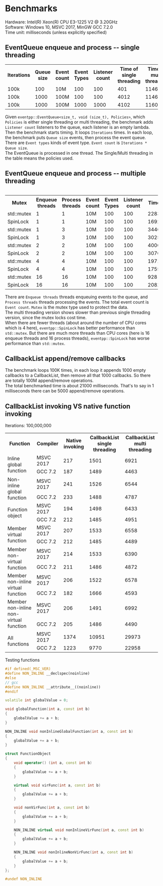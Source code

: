 # Benchmarks

Hardware: Intel(R) Xeon(R) CPU E3-1225 V2 @ 3.20GHz  
Software: Windows 10, MSVC 2017, MinGW GCC 7.2.0  
Time unit: milliseconds (unless explicitly specified)

## EventQueue enqueue and process -- single threading

<table>
<tr>
    <th>Iterations</th>
    <th>Queue size</th>
    <th>Event count</th>
    <th>Event Types</th>
    <th>Listener count</th>
    <th>Time of single threading</th>
    <th>Time of multi threading</th>
</tr>
<tr>
    <td>100k</td>
    <td>100</td>
    <td>10M</td>
    <td>100</td>
    <td>100</td>
    <td>401</td>
    <td>1146</td>
</tr>
<tr>
    <td>100k</td>
    <td>1000</td>
    <td>100M</td>
    <td>100</td>
    <td>100</td>
    <td>4012</td>
    <td>11467</td>
</tr>
<tr>
    <td>100k</td>
    <td>1000</td>
    <td>100M</td>
    <td>1000</td>
    <td>1000</td>
    <td>4102</td>
    <td>11600</td>
</tr>
<table>

Given `eventpp::EventQueue<size_t, void (size_t), Policies>`, which `Policies` is either single threading or multi threading, the benchmark adds `Listener count` listeners to the queue, each listener is an empty lambda. Then the benchmark starts timing. It loops `Iterations` times. In each loop, the benchmark puts `Queue size` events, then process the event queue.  
There are `Event types` kinds of event type. `Event count` is `Iterations * Queue size`.  
The EventQueue is processed in one thread. The Single/Multi threading in the table means the policies used.

## EventQueue enqueue and process -- multiple threading

<table>
<tr>
    <th>Mutex</th>
    <th>Enqueue threads</th>
    <th>Process threads</th>
    <th>Event count</th>
    <th>Event Types</th>
    <th>Listener count</th>
    <th>Time</th>
</tr>
<tr>
    <td>std::mutex</td>
    <td>1</td>
    <td>1</td>
    <td>10M</td>
    <td>100</td>
    <td>100</td>
    <td>2283</td>
</tr>
<tr>
    <td>SpinLock</td>
    <td>1</td>
    <td>1</td>
    <td>10M</td>
    <td>100</td>
    <td>100</td>
    <td>1692</td>
</tr>

<tr>
    <td>std::mutex</td>
    <td>1</td>
    <td>3</td>
    <td>10M</td>
    <td>100</td>
    <td>100</td>
    <td>3446</td>
</tr>
<tr>
    <td>SpinLock</td>
    <td>1</td>
    <td>3</td>
    <td>10M</td>
    <td>100</td>
    <td>100</td>
    <td>3025</td>
</tr>

<tr>
    <td>std::mutex</td>
    <td>2</td>
    <td>2</td>
    <td>10M</td>
    <td>100</td>
    <td>100</td>
    <td>4000</td>
</tr>
<tr>
    <td>SpinLock</td>
    <td>2</td>
    <td>2</td>
    <td>10M</td>
    <td>100</td>
    <td>100</td>
    <td>3076</td>
</tr>

<tr>
    <td>std::mutex</td>
    <td>4</td>
    <td>4</td>
    <td>10M</td>
    <td>100</td>
    <td>100</td>
    <td>1971</td>
</tr>
<tr>
    <td>SpinLock</td>
    <td>4</td>
    <td>4</td>
    <td>10M</td>
    <td>100</td>
    <td>100</td>
    <td>1755</td>
</tr>

<tr>
    <td>std::mutex</td>
    <td>16</td>
    <td>16</td>
    <td>10M</td>
    <td>100</td>
    <td>100</td>
    <td>928</td>
</tr>
<tr>
    <td>SpinLock</td>
    <td>16</td>
    <td>16</td>
    <td>10M</td>
    <td>100</td>
    <td>100</td>
    <td>2082</td>
</tr>
</table>

There are `Enqueue threads` threads enqueuing events to the queue, and `Process threads` threads processing the events. The total event count is `Event count`. `Mutex` is the mutex type used to protect the data.  
The multi threading version shows slower than previous single threading version, since the mutex locks cost time.  
When there are fewer threads (about around the number of CPU cores which is 4 here), `eventpp::SpinLock` has better performance than `std::mutex`. But there are much more threads than CPU cores (here is 16 enqueue threads and 16 process threads), `eventpp::SpinLock` has worse performance than `std::mutex`.  

## CallbackList append/remove callbacks

The benchmark loops 100K times, in each loop it appends 1000 empty callbacks to a CallbackList, then remove all that 1000 callbacks. So there are totally 100M append/remove operations.  
The total benchmarked time is about 21000 milliseconds. That's to say in 1 milliseconds there can be 5000 append/remove operations.

## CallbackList invoking VS native function invoking

Iterations: 100,000,000  

<table>
<tr>
    <th>Function</th>
    <th>Compiler</th>
    <th>Native invoking</th>
    <th>CallbackList single threading</th>
    <th>CallbackList multi threading</th>
</tr>

<tr>
    <td rowspan="2">Inline global function</td>
    <td>MSVC 2017</td>
    <td>217</td>
    <td>1501</td>
    <td>6921</td>
</tr>
<tr>
    <td>GCC 7.2</td>
    <td>187</td>
    <td>1489</td>
    <td>4463</td>
</tr>

<tr>
    <td rowspan="2">Non-inline global function</td>
    <td>MSVC 2017</td>
    <td>241</td>
    <td>1526</td>
    <td>6544</td>
</tr>
<tr>
    <td>GCC 7.2</td>
    <td>233</td>
    <td>1488</td>
    <td>4787</td>
</tr>

<tr>
    <td rowspan="2">Function object</td>
    <td>MSVC 2017</td>
    <td>194</td>
    <td>1498</td>
    <td>6433</td>
</tr>
<tr>
    <td>GCC 7.2</td>
    <td>212</td>
    <td>1485</td>
    <td>4951</td>
</tr>

<tr>
    <td rowspan="2">Member virtual function</td>
    <td>MSVC 2017</td>
    <td>207</td>
    <td>1533</td>
    <td>6558</td>
</tr>
<tr>
    <td>GCC 7.2</td>
    <td>212</td>
    <td>1485</td>
    <td>4489</td>
</tr>

<tr>
    <td rowspan="2">Member non-virtual function</td>
    <td>MSVC 2017</td>
    <td>214</td>
    <td>1533</td>
    <td>6390</td>
</tr>
<tr>
    <td>GCC 7.2</td>
    <td>211</td>
    <td>1486</td>
    <td>4872</td>
</tr>

<tr>
    <td rowspan="2">Member non-inline virtual function</td>
    <td>MSVC 2017</td>
    <td>206</td>
    <td>1522</td>
    <td>6578</td>
</tr>
<tr>
    <td>GCC 7.2</td>
    <td>182</td>
    <td>1666</td>
    <td>4593</td>
</tr>

<tr>
    <td rowspan="2">Member non-inline non-virtual function</td>
    <td>MSVC 2017</td>
    <td>206</td>
    <td>1491</td>
    <td>6992</td>
</tr>
<tr>
    <td>GCC 7.2</td>
    <td>205</td>
    <td>1486</td>
    <td>4490</td>
</tr>

<tr>
    <td rowspan="2">All functions</td>
    <td>MSVC 2017</td>
    <td>1374</td>
    <td>10951</td>
    <td>29973</td>
</tr>
<tr>
    <td>GCC 7.2</td>
    <td>1223</td>
    <td>9770</td>
    <td>22958</td>
</tr>

</table>

Testing functions  
```c++
#if defined(_MSC_VER)
#define NON_INLINE __declspec(noinline)
#else
// gcc
#define NON_INLINE __attribute__((noinline))
#endif

volatile int globalValue = 0;

void globalFunction(int a, const int b)
{
    globalValue += a + b;
}

NON_INLINE void nonInlineGlobalFunction(int a, const int b)
{
    globalValue += a + b;
}

struct FunctionObject
{
    void operator() (int a, const int b)
    {
        globalValue += a + b;
    }

    virtual void virFunc(int a, const int b)
    {
        globalValue += a + b;
    }

    void nonVirFunc(int a, const int b)
    {
        globalValue += a + b;
    }

    NON_INLINE virtual void nonInlineVirFunc(int a, const int b)
    {
        globalValue += a + b;
    }

    NON_INLINE void nonInlineNonVirFunc(int a, const int b)
    {
        globalValue += a + b;
    }
};

#undef NON_INLINE
```
